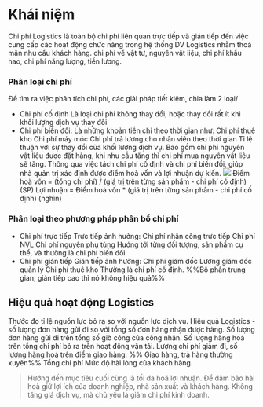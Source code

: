 # Khái niệm
Chi phí Logistics là toàn bộ chi phí liên quan trực tiếp và gián tiếp đến việc cung cấp các hoạt động chức năng trong hệ thống DV Logistics nhằm thoả mãn nhu cầu khách hàng.
	chi phí về vật tư, 
	nguyên vật liệu, 
	chi phí khấu hao, 
	chi phí năng lượng, 
	tiền lương.
### Phân loại chi phí 
Để tìm ra việc phân tích chi phí, các giải pháp tiết kiệm, chia làm 2 loại/ 
- Chi phí cố định
Là loại chi phí không thay đổi, hoặc thay đổi rất ít khi khối lượng dịch vụ thay đổi
- Chi phí biến đổi: Là những khoản tiền chi theo thời gian như:
	Chi phí thuê kho
	Chi phí máy móc
	Chi phí trả lương cho nhân viên theo thời gian
Tỉ lệ thuận với sự thay đổi của khối lượng dịch vụ. Bao gồm chi phí nguyên vật liệu được đặt hàng, khi nhu cầu tăng thì chi phí mua nguyên vật liệu sẽ tăng. Thông qua việc tách chi phí cố định và chi phí biến đổi, giúp nhà quản trị xác định được điểm hoà vốn và lợi nhuận dự kiến.
![](https://amis.misa.vn/wp-content/uploads/2021/10/Hinh-2.png)
Điểm hoà vốn = (tổng chi phí) / (giá trị trên từng sản phẩm - chi phí cố định) (SP)
Lợi nhuận = Điểm hoà vốn * (giá trị trên từng sản phẩm - chi phí cố định) (nghìn)
### Phân loại theo phương pháp phân bổ chi phí
- Chi phí trực tiếp
Trực tiếp ảnh hưởng:
	Chi phí nhân công trực tiếp
	Chi phí NVL
	Chi phí nguyên phụ tùng
Hướng tới từng đối tượng, sản phẩm cụ thể, và thường là chi phí biến đổi.
- Chi phí gián tiếp
Gián tiếp ảnh hưởng:
	Chi phí giám đốc
	Lương giám đốc quản lý
	Chi phí thuê kho
Thường là chi phí cố định.
%%Bộ phân trung gian, gián tiếp cao thì nó không hiệu quả%%
## Hiệu quả hoạt động Logistics
Thước đo tỉ lệ nguồn lực bỏ ra so với nguồn lực dịch vụ. Hiệu quả Logistics - số lượng đơn hàng gửi đi so với tổng số đơn hàng nhận được hàng.
	Số lượng đơn hàng gửi đi trên tổng số giờ công của công nhân.
	Số lượng hàng hoá trên tổng chi phí bỏ ra trên hoạt động vận tải.
	Lượng chi phí giảm đi, số lượng hàng hoá trên điểm giao hàng.
%% Giao hàng, trả hàng thường xuyên%%
Tổng chi phí
Mức độ hài lòng của khách hàng.
> Hướng đến mục tiêu cuối cùng là tối đa hoá lợi nhuận. Để đảm bảo hài hoà giữ lợi ích của doanh nghiệp, nhà sản xuất và khách hàng. Không tăng giá dịch vụ, mà chủ yếu là giảm chi phí kinh doanh.




